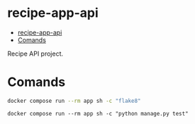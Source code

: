 # recipe-app-api

- [recipe-app-api](#recipe-app-api)
- [Comands](#comands)


Recipe API project.

# Comands

```bash
docker compose run --rm app sh -c "flake8"
```

```
docker compose run --rm app sh -c "python manage.py test"
```
